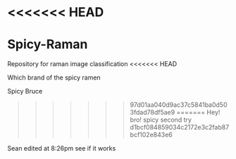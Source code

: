 <<<<<<< HEAD
=======
# Spicy-Raman
Repository for raman image classification 
<<<<<<< HEAD

Which brand of the spicy ramen 


Spicy Bruce
>>>>>>> 97d01aa040d9ac37c5841ba0d503fdad78df5ae9
=======
Hey! bro!
spicy second try
>>>>>>> d1bcf084859034c2172e3c2fab87bcf102e843e6

Sean edited at 8:26pm see if it works